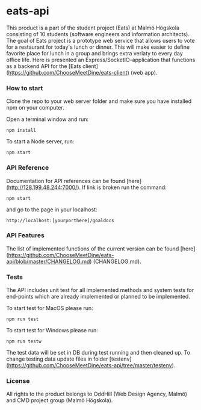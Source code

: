 # eats-api
This product is a part of the student project (Eats) at Malmö Högskola consisting of 10 students (software engineers and information architects). The goal of Eats project is a prototype web service that allows users to vote for a restaurant for today's lunch or dinner. This will make easier to define favorite place for lunch in a group and brings extra veriaty to every day office life.
Here is presented an Express/SocketIO-application that functions as a backend API for the [Eats client] (https://github.com/ChooseMeetDine/eats-client) (web app).

### How to start
Clone the repo to your web server folder and make sure you have installed npm on your computer.

Open a terminal window and run:
```
npm install
```
To start a Node server, run:
```
npm start
```
### API Reference

Documentation for API references can be found [here] (http://128.199.48.244:7000/).
If link is broken run the command:
```
npm start
```
and go to the page in your localhost:
```
http://localhost:[yourporthere]/goaldocs
```

### API Features

The list of implemented functions of the current version can be found [here] (https://github.com/ChooseMeetDine/eats-api/blob/master/CHANGELOG.md) (CHANGELOG.md).

### Tests
The API includes unit test for all implemented methods and system tests for end-points which are
already implemented or planned to be implemented.

To start test for MacOS please run:
```
npm run test
```
To start test for Windows please run:
```
npm run testw
```

The test data will be set in DB during test running and then cleaned up.
To change testing data update files in folder [testenv] (https://github.com/ChooseMeetDine/eats-api/tree/master/testenv).

### License

All rights to the product belongs to OddHill (Web Design Agency, Malmö) and CMD project group (Malmö Högskola).
